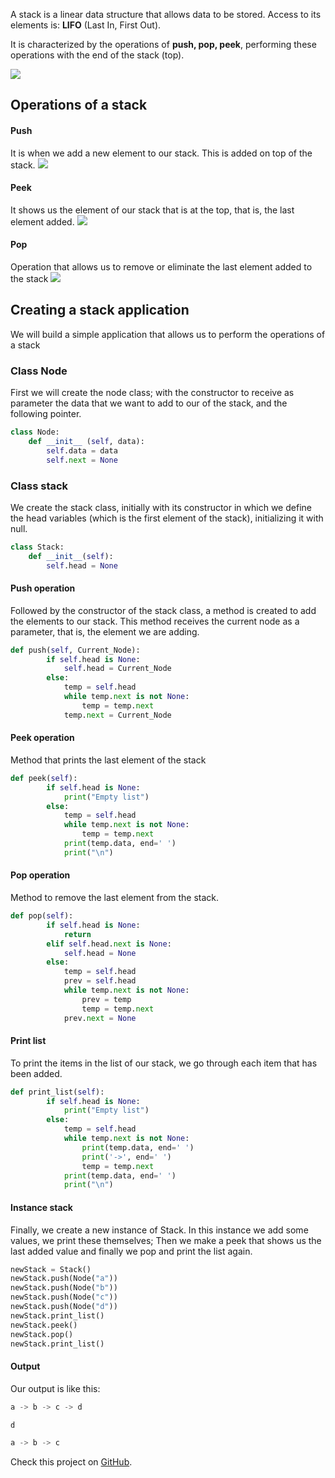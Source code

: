 A stack is a linear data structure that allows data to be stored. Access to its elements is:  **LIFO** (Last In, First Out).

It is characterized by the operations of **push, pop, peek**, performing these operations with the end of the stack (top).

![](stack.png)

##  Operations of a stack
#### Push
It is when we add a new element to our stack. This is added on top of the stack.
![](push.png)


#### Peek
It shows us the element of our stack that is at the top, that is, the last element added.
![](peek.png)


#### Pop
Operation that allows us to remove or eliminate the last element added to the stack
![](pop.png)


## Creating a stack application
We will build a simple application that allows us to perform the operations of a stack

### Class Node
First we will create the node class; with the constructor to receive as parameter the data that we want to add to our of the stack, and the following pointer.

``` python
class Node:
	def __init__ (self, data):
		self.data = data
		self.next = None
```
### Class stack
We create the stack class, initially with its constructor in which we define the head variables (which is the first element of the stack), initializing it with null.

``` python
class Stack:
	def __init__(self):
		self.head = None
```
#### Push operation
Followed by the constructor of the stack class, a method is created to add the elements to our stack. This method receives the current node as a parameter, that is, the element we are adding.
``` python
def push(self, Current_Node):
		if self.head is None:
			self.head = Current_Node
		else:
			temp = self.head
			while temp.next is not None:
				temp = temp.next
			temp.next = Current_Node
```

#### Peek operation
Method that prints the last element of the stack
``` python
def peek(self):
		if self.head is None:
			print("Empty list")
		else:
			temp = self.head
			while temp.next is not None:
				temp = temp.next
			print(temp.data, end=' ')
			print("\n")

```
#### Pop operation
Method to remove the last element from the stack.

``` python
def pop(self):
		if self.head is None:
			return
		elif self.head.next is None:
			self.head = None
		else:
			temp = self.head
			prev = self.head
			while temp.next is not None:
				prev = temp
				temp = temp.next
			prev.next = None
```

#### Print list

To print the items in the list of our stack, we go through each item that has been added.

``` python
def print_list(self):
		if self.head is None:
			print("Empty list")
		else:
			temp = self.head
			while temp.next is not None:
				print(temp.data, end=' ')
				print('->', end=' ')
				temp = temp.next
			print(temp.data, end=' ')
			print("\n")
```

#### Instance stack
Finally, we create a new instance of Stack. In this instance we add some values, we print these themselves; Then we make a peek that shows us the last added value and finally we pop and print the list again.
``` python
newStack = Stack()
newStack.push(Node("a"))
newStack.push(Node("b"))
newStack.push(Node("c"))
newStack.push(Node("d"))
newStack.print_list()
newStack.peek()
newStack.pop()
newStack.print_list()

```
#### Output
Our output is like this:
``` python
a -> b -> c -> d 

d 

a -> b -> c 

```

Check this project on [GitHub](https://github.com/KatherineSanchez98/stack).